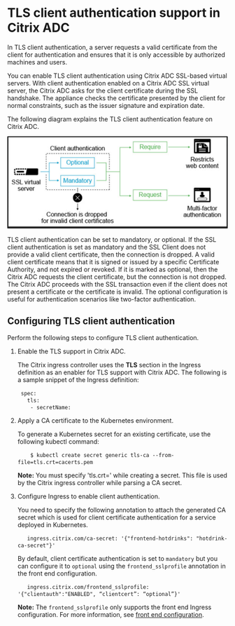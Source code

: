 # TLS client authentication support in Citrix ADC

In TLS client authentication, a server requests a valid certificate from the client for authentication and ensures that it is only accessible by authorized machines and users.

You can enable TLS client authentication using Citrix ADC SSL-based virtual servers. With client authentication enabled on a Citrix ADC SSL virtual server, the Citrix ADC asks for the client certificate during the SSL handshake. The appliance checks the certificate presented by the client for normal constraints, such as the issuer signature and expiration date.

The following diagram explains the TLS client authentication feature on Citrix ADC.

![TLS client authentication](../media/ssl-client-authentication.png)

TLS client authentication can be set to mandatory, or optional.
If the SSL client authentication is set as mandatory and the SSL Client does not provide a valid client certificate, then the connection is dropped. A valid client certificate means that it is signed or issued by a specific Certificate Authority, and not expired or revoked.
If it is marked as optional, then the Citrix ADC requests the client certificate, but the connection is not dropped. The Citrix ADC proceeds with the SSL transaction even if the client does not present a certificate or the certificate is invalid. The optional configuration is useful for authentication scenarios like two-factor authentication.

## Configuring TLS client authentication

Perform the following steps to configure TLS client authentication.

1. Enable the TLS support in Citrix ADC.

     The Citrix ingress controller uses the **TLS** section in the Ingress definition as an enabler for TLS support with Citrix ADC.
     The following is a sample snippet of the Ingress definition:



        spec:
          tls:
           - secretName:

1. Apply a CA certificate to the Kubernetes environment.

    To generate a Kubernetes secret for an existing certificate, use the following kubectl command:

           $ kubectl create secret generic tls-ca --from-file=tls.crt=cacerts.pem

     **Note:** You must specify 'tls.crt=' while creating a secret. This file is used by the Citrix ingress controller while parsing a CA secret.

1. Configure Ingress to enable client authentication.

      You need to specify the following annotation to attach the generated CA secret which is used for client certificate authentication for a service deployed in Kubernetes.


          ingress.citrix.com/ca-secret: '{"frontend-hotdrinks": "hotdrink-ca-secret"}' 
   
      By default, client certificate authentication is set to `mandatory` but you can configure it to `optional` using the `frontend_sslprofile` annotation in the front end configuration.

  

          ingress.citrix.com/frontend_sslprofile: '{"clientauth":"ENABLED", “clientcert”: “optional”}'

      **Note:**
      The `frontend_sslprofile` only supports the front end Ingress configuration. For more information, see [front end configuration](https://github.com/netscaler/netscaler-k8s-ingress-controller/blob/master/docs/configure/profiles.md#front-end-configuration).


